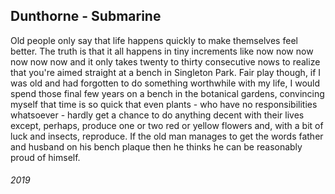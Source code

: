 ## Dunthorne - Submarine

Old people only say that life happens quickly to make themselves feel better.
The truth is that it all happens in tiny increments like now now now now now now and it only takes twenty to thirty consecutive nows to realize that you're aimed straight at a bench in Singleton Park.
Fair play though, if I was old and had forgotten to do something worthwhile with my life, I would spend those final few years on a bench in the botanical gardens, convincing myself that time is so quick that even plants - who have no responsibilities whatsoever - hardly get a chance to do anything decent with their lives except, perhaps, produce one or two red or yellow flowers and, with a bit of luck and insects, reproduce.
If the old man manages to get the words father and husband on his bench plaque then he thinks he can be reasonably proud of himself.


###### 2019